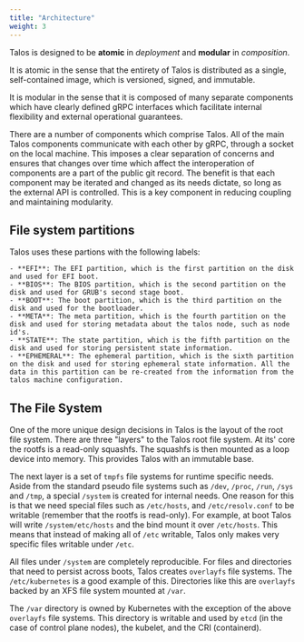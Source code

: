 ```yaml
---
title: "Architecture"
weight: 3
---
```


Talos is designed to be **atomic** in _deployment_ and **modular** in _composition_.

It is atomic in the sense that the entirety of Talos is distributed as a
single, self-contained image, which is versioned, signed, and immutable.

It is modular in the sense that it is composed of many separate components
which have clearly defined gRPC interfaces which facilitate internal flexibility
and external operational guarantees.

There are a number of components which comprise Talos.
All of the main Talos components communicate with each other by gRPC, through a socket on the local machine.
This imposes a clear separation of concerns and ensures that changes over time which affect the interoperation of components are a part of the public git record.
The benefit is that each component may be iterated and changed as its needs dictate, so long as the external API is controlled.
This is a key component in reducing coupling and maintaining modularity.

## File system partitions

Talos uses these partions with the following labels:

    - **EFI**: The EFI partition, which is the first partition on the disk and used for EFI boot.
    - **BIOS**: The BIOS partition, which is the second partition on the disk and used for GRUB's second stage boot.
    - **BOOT**: The boot partition, which is the third partition on the disk and used for the bootloader.
    - **META**: The meta partition, which is the fourth partition on the disk and used for storing metadata about the talos node, such as node id's.
    - **STATE**: The state partition, which is the fifth partition on the disk and used for storing persistent state information.
    - **EPHEMERAL**: The ephemeral partition, which is the sixth partition on the disk and used for storing ephemeral state information. All the data in this partition can be re-created from the information from the talos machine configuration.

## The File System

One of the more unique design decisions in Talos is the layout of the root file system.
There are three "layers" to the Talos root file system.
At its' core the rootfs is a read-only squashfs.
The squashfs is then mounted as a loop device into memory.
This provides Talos with an immutable base.

The next layer is a set of `tmpfs` file systems for runtime specific needs.
Aside from the standard pseudo file systems such as `/dev`, `/proc`, `/run`, `/sys` and `/tmp`, a special `/system` is created for internal needs.
One reason for this is that we need special files such as `/etc/hosts`, and `/etc/resolv.conf` to be writable (remember that the rootfs is read-only).
For example, at boot Talos will write `/system/etc/hosts` and the bind mount it over `/etc/hosts`.
This means that instead of making all of `/etc` writable, Talos only makes very specific files writable under `/etc`.

All files under `/system` are completely reproducible.
For files and directories that need to persist across boots, Talos creates `overlayfs` file systems.
The `/etc/kubernetes` is a good example of this.
Directories like this are `overlayfs` backed by an XFS file system mounted at `/var`.

The `/var` directory is owned by Kubernetes with the exception of the above `overlayfs` file systems.
This directory is writable and used by `etcd` (in the case of control plane nodes), the kubelet, and the CRI (containerd).
